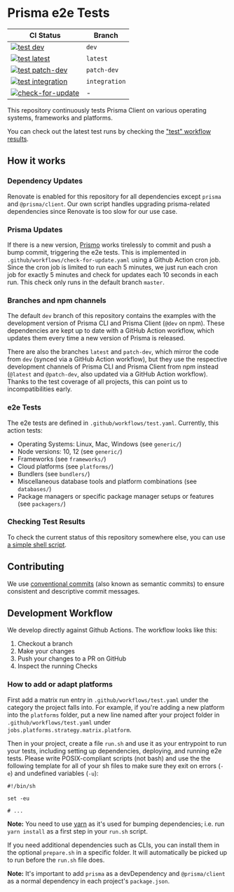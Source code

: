# Prisma e2e Tests

| CI Status                                                                                                                                                                                      | Branch        |
| ---------------------------------------------------------------------------------------------------------------------------------------------------------------------------------------------- | ------------- |
| [![test dev](https://github.com/prisma/e2e-tests/workflows/test/badge.svg?branch=dev)](https://github.com/prisma/e2e-tests/actions?query=workflow%3Atest+branch%3Adev+-branch%dev)     | `dev`         |
| [![test latest](https://github.com/prisma/e2e-tests/workflows/test/badge.svg?branch=latest)](https://github.com/prisma/e2e-tests/actions?query=workflow%3Atest+branch%3Alatest)                | `latest`      |
| [![test patch-dev](https://github.com/prisma/e2e-tests/workflows/test/badge.svg?branch=patch-dev)](https://github.com/prisma/e2e-tests/actions?query=workflow%3Atest+branch%3Apatch-dev)       | `patch-dev`   |
| [![test integration](https://github.com/prisma/e2e-tests/workflows/test/badge.svg?branch=integration)](https://github.com/prisma/e2e-tests/actions?query=workflow%3Atest+branch%3Aintegration) | `integration` |
| [![check-for-update](https://github.com/prisma/e2e-tests/workflows/check-for-update/badge.svg)](https://github.com/prisma/e2e-tests/actions?query=workflow%3Acheck-for-update)                 | -             |

This repository continuously tests Prisma Client on various operating systems, frameworks and platforms.

You can check out the latest test runs by checking the ["test" workflow results](https://github.com/prisma/e2e-tests/actions?query=workflow%3Atest).

## How it works

### Dependency Updates

Renovate is enabled for this repository for all dependencies except `prisma` and `@prisma/client`. Our own script handles upgrading prisma-related dependencies since Renovate is too slow for our use case.

### Prisma Updates

If there is a new version, [Prismo](https://github.com/prisma-bot) works tirelessly to commit and push a bump commit, triggering the e2e tests. This is implemented in `.github/workflows/check-for-update.yaml` using a Github Action cron job. Since the cron job is limited to run each 5 minutes, we just run each cron job for exactly 5 minutes and check for updates each 10 seconds in each run. This check only runs in the default branch `master`.

### Branches and npm channels

The default `dev` branch of this repository contains the examples with the development version of Prisma CLI and Prisma Client (`@dev` on npm). These dependencies are kept up to date with a GitHub Action workflow, which updates them every time a new version of Prisma is released.

There are also the branches `latest` and `patch-dev`, which mirror the code from `dev` (synced via a GitHub Action workflow), but they use the respective development channels of Prisma CLI and Prisma Client from npm instead (`@latest` and `@patch-dev`, also updated via a GitHub Action workflow). Thanks to the test coverage of all projects, this can point us to incompatibilities early.

### e2e Tests

The e2e tests are defined in `.github/workflows/test.yaml`. Currently, this action tests:

- Operating Systems: Linux, Mac, Windows (see `generic/`)
- Node versions: 10, 12 (see `generic/`)
- Frameworks (see `frameworks/`)
- Cloud platforms (see `platforms/`)
- Bundlers (see `bundlers/`)
- Miscellaneous database tools and platform combinations (see `databases/`)
- Package managers or specific package manager setups or features (see `packagers/`)

### Checking Test Results

To check the current status of this repository somewhere else, you can use [a simple shell script](https://gist.github.com/steebchen/80fb6e3a60aec0f095090618f90473ec).

## Contributing

We use [conventional commits](https://www.conventionalcommits.org) (also known as semantic commits) to ensure consistent and descriptive commit messages.

## Development Workflow

We develop directly against Github Actions. The workflow looks like this:

1. Checkout a branch
2. Make your changes
3. Push your changes to a PR on GitHub
4. Inspect the running Checks

### How to add or adapt platforms

First add a matrix run entry in `.github/workflows/test.yaml` under the category the project falls into. For example, if you're adding a new platform into the `platforms` folder, put a new line named after your project folder in `.github/workflows/test.yaml` under `jobs.platforms.strategy.matrix.platform`.

Then in your project, create a file `run.sh` and use it as your entrypoint to run your tests, including setting up dependencies, deploying, and running e2e tests. Please write POSIX-compliant scripts (not bash) and use the the following template for all of your sh files to make sure they exit on errors (`-e`) and undefined variables (`-u`):

```shell script
#!/bin/sh

set -eu

# ...
```

**Note:** You need to use [yarn](https://yarnpkg.com) as it's used for bumping dependencies; i.e. run `yarn install` as a first step in your `run.sh` script.

If you need additional dependencies such as CLIs, you can install them in the optional `prepare.sh` in a specific folder. It will automatically be picked up to run before the `run.sh` file does.

**Note:** It's important to add `prisma` as a devDependency and `@prisma/client` as a normal dependency in each project's `package.json`.
